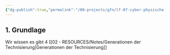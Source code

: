 ```yaml
---
{"dg-publish":true,"permalink":"/00-projects/gfn/lf-07-cyber-physische-systeme-ergaenzen/","tags":["GFN/LF07","inProgress"],"noteIcon":"","updated":"2024-08-16T18:42:24.932+02:00"}
---
```


## 1. Grundlage

Wir wissen es gibt 4 [[02 - RESOURCES/Notes/Generationen der Technisierung\|Generationen der Technisierung]]